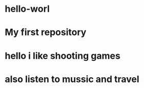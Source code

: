 # hello-worl
# My first repository
# hello  i like shooting games
# also listen to mussic and travel
